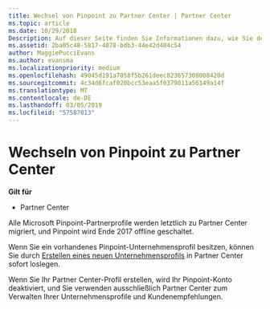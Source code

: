 ```yaml
---
title: Wechsel von Pinpoint zu Partner Center | Partner Center
ms.topic: article
ms.date: 10/29/2018
Description: Auf dieser Seite finden Sie Informationen dazu, wie Sie den Wechsel von Pinpoint zu Partner Center durchführen.
ms.assetid: 2ba05c48-5817-4078-bdb3-44e42d484c54
author: MaggiePucciEvans
ms.author: evansma
ms.localizationpriority: medium
ms.openlocfilehash: 49045d191a7058f5b261deec823657308008420d
ms.sourcegitcommit: 4c34d6fcaf020bcc53eaa5f0379011a56149a14f
ms.translationtype: MT
ms.contentlocale: de-DE
ms.lasthandoff: 03/05/2019
ms.locfileid: "57587013"
---
```

# <a name="transition-from-pinpoint-to-partner-center"></a>Wechseln von Pinpoint zu Partner Center

**Gilt für**

-  Partner Center

Alle Microsoft Pinpoint-Partnerprofile werden letztlich zu Partner Center migriert, und Pinpoint wird Ende 2017 offline geschaltet. 

Wenn Sie ein vorhandenes Pinpoint-Unternehmensprofil besitzen, können Sie durch [Erstellen eines neuen Unternehmensprofils](create-a-marketing-profile.md) in Partner Center sofort loslegen.

Wenn Sie Ihr Partner Center-Profil erstellen, wird Ihr Pinpoint-Konto deaktiviert, und Sie verwenden ausschließlich Partner Center zum Verwalten Ihrer Unternehmensprofile und Kundenempfehlungen.